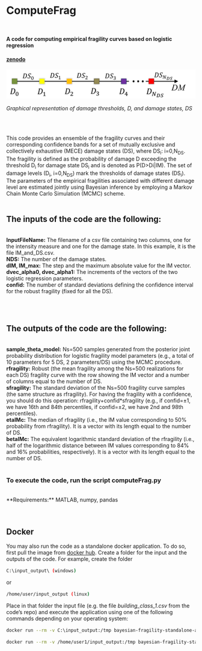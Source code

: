 # ComputeFrag
<br>

**A code for computing empirical fragility curves based on logistic regression**
<br>
#### [zenodo](https://doi.org/10.5281/zenodo.5167276)

<p align="center">
  <img src="https://github.com/soltanisgeo/readme/blob/main/damageScale-git.png" />
</p>

_Graphical representation of damage thresholds, D, and damage states, DS_

<br>
<br>

This code provides an ensemble of the fragility curves and their corresponding confidence bands for a set of mutually exclusive and collectively exhaustive (MECE) damage states (DS), where DS<sub>i</sub>: i=0,N<sub>DS</sub>. The fragility is defined as the probability of damage D exceeding the threshold D<sub>i</sub> for damage state DS<sub>i</sub> and is denoted as P(D>Di|IM).  The set of damage levels (D<sub>i</sub>, i=0,N<sub>DS</sub>) mark the thresholds of damage states (DS<sub>i</sub>). 
<br>
The parameters of the empirical fragilities associated with different damage level are estimated jointly using Bayesian inference by employing a Markov Chain Monte Carlo Simulation (MCMC) scheme. 
<br>
<br>

## The **inputs** of the code are the following:
<br>**InputFileName:** The filename of a csv file containing two columns, one for the intensity measure and one for the damage state. In this example, it is the file IM_and_DS.csv.
<br>**NDS:** The number of the damage states.
<br>**dIM, IM_max:** The step and the maximum absolute value for the IM vector.
<br>**dvec_alpha0, dvec_alpha1:** The increments of the vectors of the two logistic regression parameters.
<br>**confid:** The number of standard deviations defining the confidence interval for the robust fragility (fixed for all the DS).

<br>
<br>

## The **outputs** of the code are the following:
<br>**sample_theta_model:** Ns=500 samples generated from the posterior joint probability distribution for logistic fragility model parameters (e.g., a total of 10 parameters for 5 DS, 2 parameters/DS) using the MCMC procedure. 
<br>**rfragility:** Robust (the mean fragility among the Ns=500 realizations for each DS) fragility curve with the row showing the IM vector and a number of columns equal to the number of DS.
<br>**sfragility:** The standard deviation of the Ns=500 fragility curve samples (the same structure as rfragility). For having the fragility with a confidence, you should do this operation: rfragility+confid*sfragility (e.g., if confid=±1, we have 16th and 84th percentiles, if confid=±2, we have 2nd and 98th percentiles).
<br>**etaIMc:** The median of rfragility (i.e., the IM value corresponding to 50% probability from rfragility). It is a vector with its length equal to the number of DS.
<br>**betaIMc:** The equivalent logarithmic standard deviation of the rfragility (i.e., half of the logarithmic distance between IM values corresponding to 84% and 16% probabilities, respectively). It is a vector with its length equal to the number of DS.
<br>
<br>
### To execute the code, run the script computeFrag.py
<br>
**Requirements:** MATLAB, numpy, pandas
<br>
<br>
<br>

## Docker
You may also run the code as a standalone docker application. To do so, first pull the image from [docker hub]( https://hub.docker.com/r/eurotsunamirisk/bayesian-fragility-standalone-app). Create a folder for the input and the outputs of the code. For example, create the folder
```sh
C:\input_output\ (windows)
```
or
```sh
/home/user/input_output (linux)
```
Place in that folder the input file (e.g. the file _building_class_1.csv_ from the code’s repo) and execute the application using one of the following commands depending on your operating system:

```sh
docker run --rm -v C:\input_output:/tmp bayesian-fragility-standalone-app /tmp/building_class_1.csv 
```
```sh
docker run --rm -v /home/user1/input_output:/tmp bayesian-fragility-standalone-app /tmp/building_class_1.csv
```




